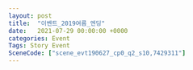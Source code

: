 ```yaml
---
layout: post
title:  "이벤트_2019여름_엔딩"
date:   2021-07-29 00:00:00 +0000
categories: Event
Tags: Story Event
SceneCode: ["scene_evt190627_cp0_q2_s10,7429311"]
---
```

